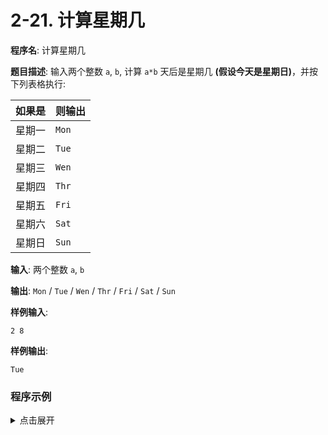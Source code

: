 # 2-21. 计算星期几

**程序名**: 计算星期几

**题目描述**: 输入两个整数 `a`, `b`, 计算 `a*b` 天后是星期几 **(假设今天是星期日)**，并按下列表格执行:

| **如果是** | **则输出** |
| ---------- | ---------- |
| 星期一     | `Mon`      |
| 星期二     | `Tue`      |
| 星期三     | `Wen`      |
| 星期四     | `Thr`      |
| 星期五     | `Fri`      |
| 星期六     | `Sat`      |
| 星期日     | `Sun`      |

**输入**: 两个整数 `a`, `b`

**输出**: `Mon` / `Tue` / `Wen` / `Thr` / `Fri` / `Sat` / `Sun`

**样例输入**:
```text
2 8
```

**样例输出**:
```text
Tue
```

### 程序示例

<details>
<summary>点击展开</summary>

```cpp
#include <iostream>
using namespace std;

int main() {
    int a, b;
    cin >> a >> b;
    int k = a * b % 7;
    switch (k) {
        case 0:
            cout << "Sun";
            break;
        case 1:
            cout << "Mon";
            break;
        case 2:
            cout << "Tue";
            break;
        case 3:
            cout << "Wen";
            break;
        case 4:
            cout << "Thr";
            break;
        case 5:
            cout << "Fri";
            break;
        case 6:
            cout << "Sat";
            break;
    }
    cout << endl;
    return 0;
}
```

```output

```

</details>